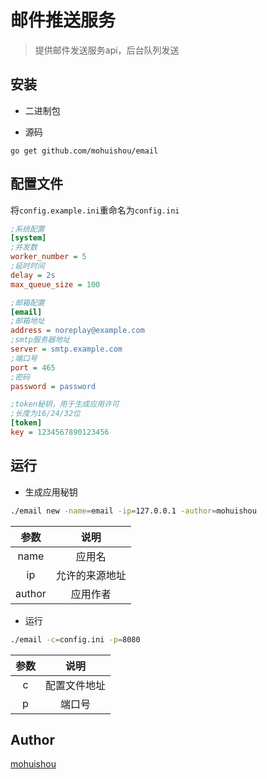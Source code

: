 邮件推送服务
======

> 提供邮件发送服务api，后台队列发送

## 安装
- 二进制包

- 源码
```
go get github.com/mohuishou/email
```

## 配置文件

将`config.example.ini`重命名为`config.ini`

```ini
;系统配置
[system]
;并发数
worker_number = 5
;延时时间
delay = 2s 
max_queue_size = 100

;邮箱配置
[email]
;邮箱地址
address = noreplay@example.com
;smtp服务器地址
server = smtp.example.com
;端口号
port = 465
;密码
password = password

;token秘钥，用于生成应用许可
;长度为16/24/32位
[token]
key = 1234567890123456
```

## 运行
- 生成应用秘钥
```bash
./email new -name=email -ip=127.0.0.1 -author=mohuishou
```
|参数|说明|
|:----:|:----:|
|name|应用名|
|ip|允许的来源地址|
|author|应用作者|

- 运行
```bash
./email -c=config.ini -p=8080
```
|参数|说明|
|:----:|:----:|
|c|配置文件地址|
|p|端口号|

## Author
[mohuishou](github.com/mohuishou)